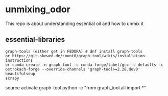 # unmixing_odor
This repo is about understanding essential oil and how to unmix it
## essential-libraries
```
graph-tools (either get in FEDORA) # dnf install graph-tools
or https://git.skewed.de/count0/graph-tool/wikis/installation-instructions
or conda create -n graph-tool -c conda-forge/label/gcc -c defaults -c ostrokach-forge --override-channels 'graph-tool>=2.28.dev0'
beautifulsoup
scrapy
```


source activate graph-tool
python -c "from graph_tool.all import *"

